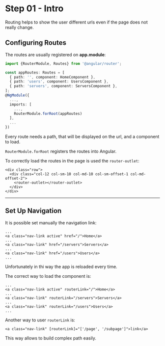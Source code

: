 # Step 01 - Intro

Routing helps to show the user different urls even if the page does not really change.

## Configuring Routes

The routes are usually registered on **app.module**:

```typescript
import {RouterModule, Routes} from '@angular/router';

const appRoutes: Routes = [
  { path: '', component: HomeComponent },
  { path: 'users', component: UsersComponent },
  { path: 'servers', component: ServersComponent },
];
@NgModule({
  ...,
  imports: [
    ...,
    RouterModule.forRoot(appRoutes)
  ],
  ...
})
```

Every route needs a path, that will be displayed on the url, and a component to load.

`RouterModule.forRoot` registers the routes into Angular.

To correctly load the routes in the page is used the `router-outlet`:

```angular2html
<div class="row">
  <div class="col-12 col-sm-10 col-md-10 col-sm-offset-1 col-md-offset-2">
    <router-outlet></router-outlet>
  </div>
</div>
```

---

## Set Up Navigation

It is possible set manually the navigation link:

```angular2html
...
<a class="nav-link active" href="/">Home</a>
...
<a class="nav-link" href="/servers">Servers</a>
...
<a class="nav-link" href="/users">Users</a>
...
```

Unfortunately in thi way the app is reloaded every time. 

The correct way to load the component is:

```angular2html
...
<a class="nav-link active" routerLink="/">Home</a>
...
<a class="nav-link" routerLink="/servers">Servers</a>
...
<a class="nav-link" routerLink="/users">Users</a>
...
```

Another way to user `routerLink` is:

```angular2html
<a class="nav-link" [routerLink]="['/page', '/subpage']">link</a>
```

This way allows to build complex path easily.


